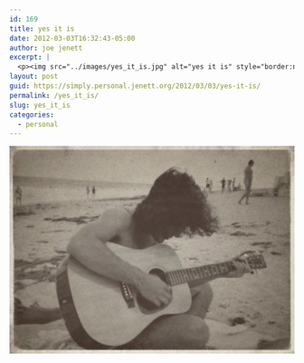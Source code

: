 ```yaml
---
id: 169
title: yes it is
date: 2012-03-03T16:32:43-05:00
author: joe jenett
excerpt: |
  <p><img src="../images/yes_it_is.jpg" alt="yes it is" style="border:none;" /></p>
layout: post
guid: https://simply.personal.jenett.org/2012/03/03/yes-it-is/
permalink: /yes_it_is/
slug: yes_it_is
categories:
  - personal
---
```

<img src="../images/yes_it_is.jpg" alt="yes it is" style="border:none;" />